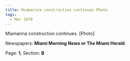 ```yaml
---  
title: Miamarina construction continues Photo  
tags:  
  - Mar 1970  
---  
```

  
Miamarina construction continues. [Photo]  
  
Newspapers: **Miami Morning News or The Miami Herald**  
  
Page: **1**, Section: **B** 
